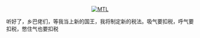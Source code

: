 <div id="title" align=center>
  
 [![MTL](https://img.shields.io/badge/%E7%9F%A5%E4%B9%8E-mq%E7%99%BD-yello)](https://github.com/neverforward/MTL)

</div>

听好了，乡巴佬们，等我当上新的国王，我将制定新的税法。吸气要扣税，呼气要扣税，憋住气也要扣税
